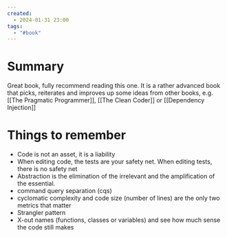 ```yaml
---
created:
  - 2024-01-31 23:00
tags:
  - "#book"
---
```

# Summary
Great book, fully recommend reading this one. It is a rather advanced book that picks, reiterates and improves up some ideas from other books, e.g. [[The Pragmatic Programmer]], [[The Clean Coder]]
or [[Dependency Injection]]
# Things to remember
- Code is not an asset, it is a liability
- When editing code, the tests are your safety net. When editing tests, there is no safety net
- Abstraction is the elimination of the irrelevant and the amplification of the essential. 
- command query separation (cqs)
- cyclomatic complexity and code size (number of lines) are the only two metrics that matter
- Strangler pattern
- X-out names (functions, classes or variables) and see how much sense the code still makes
